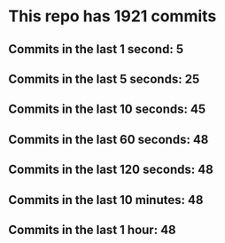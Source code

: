 # This repo has 1921 commits

## Commits in the last 1 second: 5
## Commits in the last 5 seconds: 25
## Commits in the last 10 seconds: 45
## Commits in the last 60 seconds: 48
## Commits in the last 120 seconds: 48
## Commits in the last 10 minutes: 48
## Commits in the last 1 hour: 48
